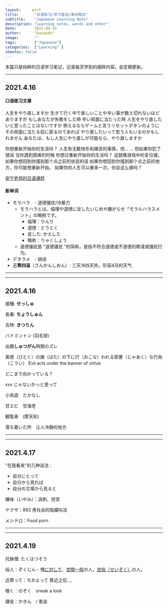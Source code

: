 ```yaml
---
layout:     post
title:       "日语练习/学习笔记/单词笔记"
subtitle:    "Japanese Learning Note"
description: "Learning notes, words and other"
date:        2021-04-19
author:      "Daveedo"
image:       ""
tags:        ["Japanese"]
categories:  ["Learning" ]
showtoc: false
---
```


本篇只是纯粹的日语学习笔记，记录每天学到的细碎内容。会定期更新。

---


## 2021.4.16 

#### 口语练习文章

人生をやり直しますか
生きて行く中で楽しいことや辛い事が数え切れないほどありますが
もしあなたが失敗をした時
辛い局面に当たった時
人生をやり直したいと思ったことはないですか
例えるならゲームと言うリセットボタンのように
その局面に当たる前に戻るのであれば
やり直したいって思う人もいるのかもしれません
あなたは、もし人生にやり直しが可能なら、やり直しますか



你想重新开始你的生活吗？
人生有无数快乐和痛苦的事情，但... ...
但如果你犯了错误
当你遇到困难的时候
你想过重新开始你的生活吗？
这就像游戏中的复位键。
如果你想回到你撞到那个点之前的状态的话
如果你想回到你撞到那个点之前的地方，你可能想重新开始。
如果你的人生可以重来一次，你会这么做吗？



[安宁老师的日语课程](https://www.youtube.com/watch?v=0d_RWpBE5W8&list=PLX_g1miRGQDAAfPOgBAEVMRTlBn6Rp7td&index=1)

#### 新单词

- モラハラ　- 道德骚扰/冷暴力
  - モラハラとは、倫理や道徳に反したいじめや嫌がらせ「モラルハラスメント」の略称です。
    - 倫理：りんり
    - 道徳：どうとく
    - 反した: かえした
    - 略称：りゃくしょう
  - 道德骚扰是 "道德骚扰 "的简称，是指不符合道德或不道德的欺凌或骚扰行为。
- デタラメ　- 胡话
- **三寒四温**（さんかんしおん）: 三天冷四天热，形容4月的天气



---

---





## 2021.4.16

接種: **せっしゅ** 

長春: **ちょうしゅん**

吉林: **きつりん**

バドミントン (羽毛球)

出願**しゅつがん**時期のズレ

美徳（びとく）の旗（はた）の下に行（おこな）われる邪悪（じゃあく）な行為（こうい） Evil acts under the banner of virtue

どこまで向かっている？

xxx じゃないかっと思って

小鳥遊　たかなし

甘エビ　甘海老

観覧車　(摩天轮)

落ち着いた所　让人冷静的地方



---

---

## 2021.4.17

"在我看来"的几种说法：

- 自分にとって
- 自分から見れば
- 自分の立場から見ると

嫌味（いやみ）：讽刺、挖苦

ヤクザ：893 黑社会的隐藏叫法

メシテロ：Food porn 

---

---

## 2021.4.19

托鉢僧: たくはつそう

俗人：ぞくじん・僧[に対して](https://www.weblio.jp/content/に対して)、[世間一般](https://www.weblio.jp/content/世間一般)の人。[世俗（せいぞく）](https://www.weblio.jp/content/世俗)の人。

近寄って：ちかよって 靠近之后..., 

覗く：のぞく　sneak a look

課金：かきん　/ 氪金 
